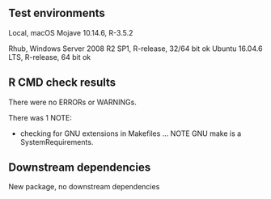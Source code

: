## Test environments

Local, macOS Mojave 10.14.6, R-3.5.2

Rhub,
Windows Server 2008 R2 SP1, R-release, 32/64 bit ok
Ubuntu 16.04.6 LTS, R-release, 64 bit ok

## R CMD check results
There were no ERRORs or WARNINGs. 

There was 1 NOTE:

* checking for GNU extensions in Makefiles ... NOTE GNU make is a SystemRequirements.

## Downstream dependencies
New package, no downstream dependencies
